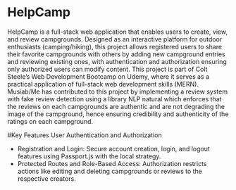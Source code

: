 # HelpCamp
HelpCamp is a full-stack web application that enables users to create, view, and review campgrounds. Designed as an interactive platform for outdoor enthusiasts (camping/hiking), this project allows registered users to share their favorite campgrounds with others by adding new campground entries and reviewing existing ones, with authentication and authorization ensuring only authorized users can modify content. This project is part of Colt Steele’s Web Development Bootcamp on Udemy, where it serves as a practical application of full-stack web development skills (MERN). Musiab/Me has contributed to this project by implementing a review system with fake review detection using a library NLP natural which enforces that the reviews on each campgrounds are authentic and are not degrading the image of the campground, hence ensuring credibility and authenticity of the ratings on each campground.

#Key Features
 User Authentication and Authorization
  - Registration and Login: Secure account creation, login, and logout features using Passport.js with the local strategy. 
  - Protected Routes and Role-Based Access: Authorization restricts actions like editing and deleting campgrounds or reviews to the respective creators.
